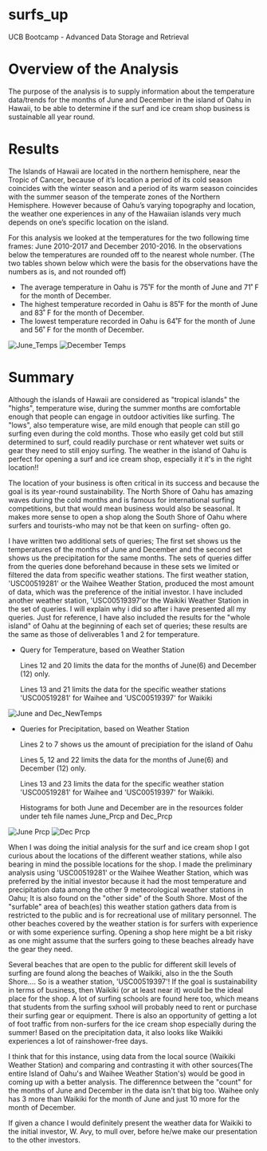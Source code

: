 # surfs_up
UCB Bootcamp - Advanced Data Storage and Retrieval

# Overview of the Analysis
The purpose of the analysis is to supply information about the temperature data/trends for the months of June and December in the island of Oahu in Hawaii, to be able to determine if the surf and ice cream shop business is sustainable all year round.

# Results 
The Islands of Hawaii are located in the northern hemisphere, near the Tropic of Cancer, because of it’s location a period of its cold season coincides with the winter season and a period of its warm season coincides with the summer season of the temperate zones of the Northern Hemisphere. However because of Oahu’s varying topography and location, the weather one experiences in any of the  Hawaiian islands very much depends on one’s specific location on the island. 

For this analysis we looked at the temperatures for the two following time frames: June 2010-2017 and December 2010-2016. In the observations below the temperatures are rounded off to the nearest whole number. (The two tables shown below which were the basis for the observations have the numbers as is, and not rounded off)

* The average temperature in Oahu  is 75˚F for the month of June and 71˚ F  for the month of December. 
* The highest temperature recorded in Oahu is 85˚F for the month of June and 83˚ F  for the month of December. 
* The lowest temperature recorded in Oahu is 64˚F for the month of June and 56˚ F  for the month of December. 

![June_Temps](Resources/Deliverable_June.png)
![December Temps](Resources/Deliverable_Dec.png)

# Summary
Although the islands of Hawaii are considered as "tropical islands" the "highs", temperature wise, during the summer months are comfortable enough that people can engage in outdoor activities like surfing. The "lows", also temperature wise, are mild enough that people can still go surfing even during the cold months. Those who easily get cold but still determined to surf, could readily purchase or rent whatever wet suits or gear they need to still enjoy surfing. The weather in the island of Oahu is perfect for opening a surf and ice cream shop, especially it it's in the right location!!

The location of your business is often critical in its success and because the goal is its year-round sustainability. The North Shore of Oahu has amazing waves during the cold months and is famous for international surfing competitions, but that would mean business would also be seasonal. It makes more sense to open a shop along the South Shore of Oahu where surfers and tourists-who may not be that keen on surfing- often go.

I have written two additional sets of queries; The first set shows us the temperatures of the months of June and December and the second set shows us the precipitation for the same months. The sets of queries differ from the queries done beforehand because in these sets we limited or filtered the data from specific weather stations. The first weather station, 'USC00519281' or the Waihee Weather Station, produced the most amount of data, which was the preference of the initial investor. I have included another weather station, 'USC00519397'or the Waikiki Weather Station in the set of queries. I will explain why i did so after i have presented all my queries. Just for reference, I have also included the results for the "whole island" of Oahu at the beginning of each set of queries; these  results are the same as those of deliverables 1 and 2 for temperature.

* Query for Temperature, based on Weather Station
    
    Lines 12 and 20 limits the data for the months of June(6) and December (12) only.
    
    Lines 13 and 21 limits the data for the specific weather stations 'USC00519281' for Waihee and 'USC00519397' for Waikiki

![June and Dec_NewTemps](Resources/Query_Temps.png)

* Queries for Precipitation, based on Weather Station
    
    Lines 2 to 7 shows us the amount of precipiation for the island of Oahu
    
    Lines 5, 12 and 22 limits the data for the months of June(6) and December (12) only.
    
    Lines 13 and 23 limits the data for the specific weather station 'USC00519281' for Waihee and 'USC00519397' for Waikiki.
    
    Histograms for both June and December are in the resources folder under teh file names June_Prcp and Dec_Prcp
  
 ![June Prcp](Resources/Query_June_Prcp.png)
 ![Dec Prcp](Resources/Query_Dec_Prcp.png)


When I was doing the initial analysis for the surf and ice cream shop I got curious about the locations of the different weather stations, while also bearing in mind the possible locations for the shop. I made the preliminary analysis using 'USC00519281' or the Waihee Weather Station, which was preferred by the initial investor because it had the most temperature and precipitation data among the other 9 meteorological weather stations in Oahu; It is also found on the "other side" of the South Shore. Most of the "surfable" area of beach(es) this weather station gathers data from is restricted to the public and is for recreational use of military personnel. The other beaches covered by the weather station is for surfers with experience or with some experience surfing. Opening a shop here might be a bit risky as one might assume that the surfers going to these beaches already have the gear they need.

Several beaches that are open to the public for different skill levels of surfing are found along the beaches of Waikiki, also in the the South Shore.... So is a weather station, 'USC00519397'! If the goal is sustainability in terms of business, then Waikiki (or at least near it)  would be the ideal place for the shop. A lot of surfing schools are found here too, which means that students from the surfing sxhool  will probably need to rent or purchase their surfing gear or equipment. There is also an opportunity of getting a lot of foot traffic from non-surfers for the ice cream shop especially during the summer! Based on the precipitation data, it also looks like Waikiki experiences a lot of rainshower-free days. 

I think that for this instance, using data from the local source (Waikiki Weather Station) and comparing and contrasting it with other sources(The entire Island of Oahu's  and Waihee Weather Station's) would be good in coming up  with a better analysis. The differennce between the "count" for the months of June and December in the data isn't that big too. Waihee only has 3 more than Waikiki for the month of June and just 10 more for the month of December.  

If given a chance I would definitely present the weather data for Waikiki to the initial investor, W. Avy, to mull over, before he/we make our presentation to the other investors.
